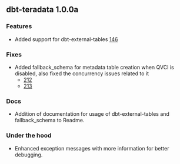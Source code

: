 ## dbt-teradata 1.0.0a

### Features
* Added support for dbt-external-tables [146](https://github.com/Teradata/dbt-teradata/issues/146)
  
### Fixes
* Added fallback_schema for metadata table creation when QVCI is disabled, also fixed the concurrency issues related to it
    * [212](https://github.com/Teradata/dbt-teradata/issues/212)
    * [213](https://github.com/Teradata/dbt-teradata/issues/213)

### Docs
* Addition of documentation for usage of dbt-external-tables and fallback_schema to Readme.
  
### Under the hood
* Enhanced exception messages with more information for better debugging.
